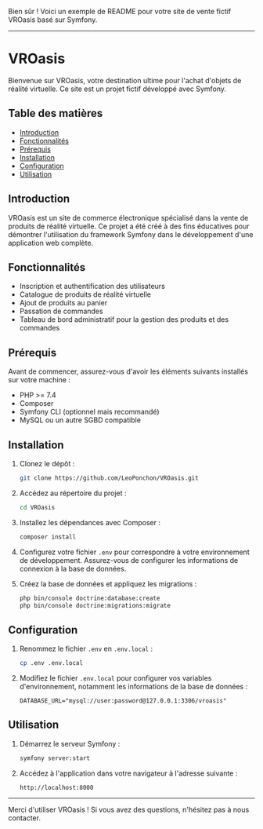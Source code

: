 Bien sûr ! Voici un exemple de README pour votre site de vente fictif VROasis basé sur Symfony.

---

# VROasis

Bienvenue sur VROasis, votre destination ultime pour l'achat d'objets de réalité virtuelle. Ce site est un projet fictif développé avec Symfony.

## Table des matières

- [Introduction](#introduction)
- [Fonctionnalités](#fonctionnalités)
- [Prérequis](#prérequis)
- [Installation](#installation)
- [Configuration](#configuration)
- [Utilisation](#utilisation)

## Introduction

VROasis est un site de commerce électronique spécialisé dans la vente de produits de réalité virtuelle. Ce projet a été créé à des fins éducatives pour démontrer l'utilisation du framework Symfony dans le développement d'une application web complète.

## Fonctionnalités

- Inscription et authentification des utilisateurs
- Catalogue de produits de réalité virtuelle
- Ajout de produits au panier
- Passation de commandes
- Tableau de bord administratif pour la gestion des produits et des commandes

## Prérequis

Avant de commencer, assurez-vous d'avoir les éléments suivants installés sur votre machine :

- PHP >= 7.4
- Composer
- Symfony CLI (optionnel mais recommandé)
- MySQL ou un autre SGBD compatible

## Installation

1. Clonez le dépôt :

    ```bash
    git clone https://github.com/LeoPonchon/VROasis.git
    ```

2. Accédez au répertoire du projet :

    ```bash
    cd VROasis
    ```

3. Installez les dépendances avec Composer :

    ```bash
    composer install
    ```

4. Configurez votre fichier `.env` pour correspondre à votre environnement de développement. Assurez-vous de configurer les informations de connexion à la base de données.

5. Créez la base de données et appliquez les migrations :

    ```bash
    php bin/console doctrine:database:create
    php bin/console doctrine:migrations:migrate
    ```

## Configuration

1. Renommez le fichier `.env` en `.env.local` :

    ```bash
    cp .env .env.local
    ```

2. Modifiez le fichier `.env.local` pour configurer vos variables d'environnement, notamment les informations de la base de données :

    ```
    DATABASE_URL="mysql://user:password@127.0.0.1:3306/vroasis"
    ```

## Utilisation

1. Démarrez le serveur Symfony :

    ```bash
    symfony server:start
    ```

2. Accédez à l'application dans votre navigateur à l'adresse suivante :

    ```
    http://localhost:8000
    ```
---

Merci d'utiliser VROasis ! Si vous avez des questions, n'hésitez pas à nous contacter.

